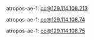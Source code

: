 atropos-ae-1: cc@129.114.108.213 

atropos-ae-1: cc@129.114.108.74 

atropos-ae-1: cc@129.114.108.75

